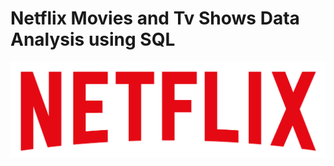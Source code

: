 # Netflix Movies and Tv Shows Data Analysis using SQL

![Netflix Logo](https://github.com/Danish39/Netflix_Sql_Project/blob/main/logo.png)
